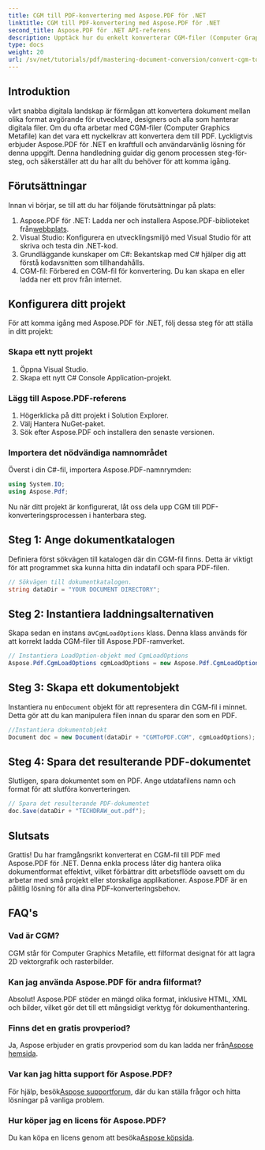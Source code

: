 ```yaml
---
title: CGM till PDF-konvertering med Aspose.PDF för .NET
linktitle: CGM till PDF-konvertering med Aspose.PDF för .NET
second_title: Aspose.PDF för .NET API-referens
description: Upptäck hur du enkelt konverterar CGM-filer (Computer Graphics Metafile) till PDF-format med Aspose.PDF för .NET. Perfekt för både utvecklare och designers.
type: docs
weight: 20
url: /sv/net/tutorials/pdf/mastering-document-conversion/convert-cgm-to-pdf/
---
```

## Introduktion

vårt snabba digitala landskap är förmågan att konvertera dokument mellan olika format avgörande för utvecklare, designers och alla som hanterar digitala filer. Om du ofta arbetar med CGM-filer (Computer Graphics Metafile) kan det vara ett nyckelkrav att konvertera dem till PDF. Lyckligtvis erbjuder Aspose.PDF för .NET en kraftfull och användarvänlig lösning för denna uppgift. Denna handledning guidar dig genom processen steg-för-steg, och säkerställer att du har allt du behöver för att komma igång.

## Förutsättningar

Innan vi börjar, se till att du har följande förutsättningar på plats:

1.  Aspose.PDF för .NET: Ladda ner och installera Aspose.PDF-biblioteket från[webbplats](https://releases.aspose.com/pdf/net/).
2. Visual Studio: Konfigurera en utvecklingsmiljö med Visual Studio för att skriva och testa din .NET-kod.
3. Grundläggande kunskaper om C#: Bekantskap med C# hjälper dig att förstå kodavsnitten som tillhandahålls.
4. CGM-fil: Förbered en CGM-fil för konvertering. Du kan skapa en eller ladda ner ett prov från internet.

## Konfigurera ditt projekt

För att komma igång med Aspose.PDF för .NET, följ dessa steg för att ställa in ditt projekt:

### Skapa ett nytt projekt

1. Öppna Visual Studio.
2. Skapa ett nytt C# Console Application-projekt.

### Lägg till Aspose.PDF-referens

1. Högerklicka på ditt projekt i Solution Explorer.
2. Välj Hantera NuGet-paket.
3. Sök efter Aspose.PDF och installera den senaste versionen.

### Importera det nödvändiga namnområdet

Överst i din C#-fil, importera Aspose.PDF-namnrymden:

```csharp
using System.IO;
using Aspose.Pdf;
```

Nu när ditt projekt är konfigurerat, låt oss dela upp CGM till PDF-konverteringsprocessen i hanterbara steg.

## Steg 1: Ange dokumentkatalogen

Definiera först sökvägen till katalogen där din CGM-fil finns. Detta är viktigt för att programmet ska kunna hitta din indatafil och spara PDF-filen.

```csharp
// Sökvägen till dokumentkatalogen.
string dataDir = "YOUR DOCUMENT DIRECTORY";
```

## Steg 2: Instantiera laddningsalternativen

 Skapa sedan en instans av`CgmLoadOptions` klass. Denna klass används för att korrekt ladda CGM-filer till Aspose.PDF-ramverket.

```csharp
// Instantiera LoadOption-objekt med CgmLoadOptions
Aspose.Pdf.CgmLoadOptions cgmLoadOptions = new Aspose.Pdf.CgmLoadOptions();
```

## Steg 3: Skapa ett dokumentobjekt

 Instantiera nu en`Document` objekt för att representera din CGM-fil i minnet. Detta gör att du kan manipulera filen innan du sparar den som en PDF.

```csharp
//Instantiera dokumentobjekt
Document doc = new Document(dataDir + "CGMToPDF.CGM", cgmLoadOptions);
```

## Steg 4: Spara det resulterande PDF-dokumentet

Slutligen, spara dokumentet som en PDF. Ange utdatafilens namn och format för att slutföra konverteringen.

```csharp
// Spara det resulterande PDF-dokumentet
doc.Save(dataDir + "TECHDRAW_out.pdf");
```

## Slutsats

Grattis! Du har framgångsrikt konverterat en CGM-fil till PDF med Aspose.PDF för .NET. Denna enkla process låter dig hantera olika dokumentformat effektivt, vilket förbättrar ditt arbetsflöde oavsett om du arbetar med små projekt eller storskaliga applikationer. Aspose.PDF är en pålitlig lösning för alla dina PDF-konverteringsbehov.

## FAQ's

### Vad är CGM?

CGM står för Computer Graphics Metafile, ett filformat designat för att lagra 2D vektorgrafik och rasterbilder.

### Kan jag använda Aspose.PDF för andra filformat?

Absolut! Aspose.PDF stöder en mängd olika format, inklusive HTML, XML och bilder, vilket gör det till ett mångsidigt verktyg för dokumenthantering.

### Finns det en gratis provperiod?

 Ja, Aspose erbjuder en gratis provperiod som du kan ladda ner från[Aspose hemsida](https://releases.aspose.com/).

### Var kan jag hitta support för Aspose.PDF?

 För hjälp, besök[Aspose supportforum](https://forum.aspose.com/c/pdf/10), där du kan ställa frågor och hitta lösningar på vanliga problem.

### Hur köper jag en licens för Aspose.PDF?

 Du kan köpa en licens genom att besöka[Aspose köpsida](https://purchase.conholdate.com/buy).